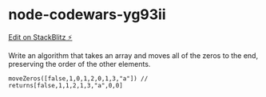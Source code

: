 # node-codewars-yg93ii

[Edit on StackBlitz ⚡️](https://stackblitz.com/edit/moving-zeros-to-the-end)

<p>Write an algorithm that takes an array and moves all of the zeros to the end, preserving the order of the other elements.</p>

<pre><code class="language-javascript"><span class="cm-variable">moveZeros</span>([<span class="cm-atom">false</span>,<span class="cm-number">1</span>,<span class="cm-number">0</span>,<span class="cm-number">1</span>,<span class="cm-number">2</span>,<span class="cm-number">0</span>,<span class="cm-number">1</span>,<span class="cm-number">3</span>,<span class="cm-string">"a"</span>]) <span class="cm-comment">// returns[false,1,1,2,1,3,"a",0,0]</span>
</code></pre>
